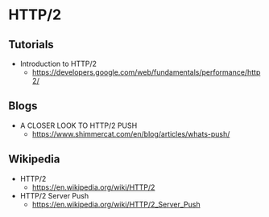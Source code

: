 # HTTP/2

## Tutorials
* Introduction to HTTP/2
  * https://developers.google.com/web/fundamentals/performance/http2/

## Blogs
* A CLOSER LOOK TO HTTP/2 PUSH
  * https://www.shimmercat.com/en/blog/articles/whats-push/

## Wikipedia
* HTTP/2
  * https://en.wikipedia.org/wiki/HTTP/2
* HTTP/2 Server Push
  * https://en.wikipedia.org/wiki/HTTP/2_Server_Push

